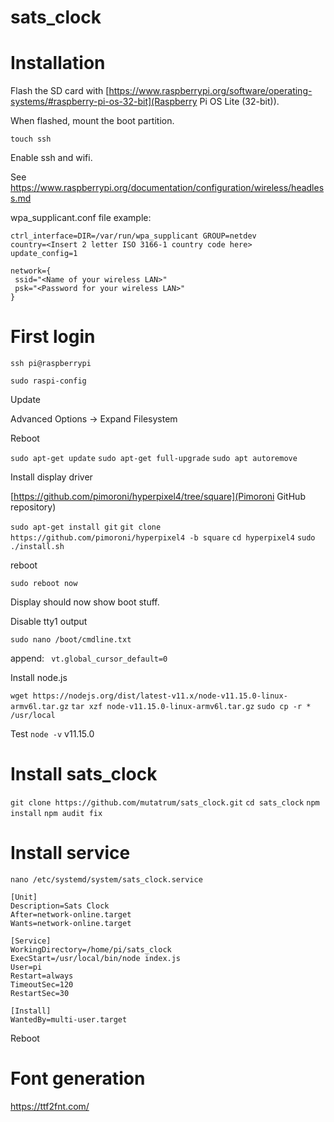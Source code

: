 # sats_clock


# Installation

Flash the SD card with [https://www.raspberrypi.org/software/operating-systems/#raspberry-pi-os-32-bit](Raspberry Pi OS Lite (32-bit)).

When flashed, mount the boot partition.

`touch ssh`

Enable ssh and wifi.

See https://www.raspberrypi.org/documentation/configuration/wireless/headless.md

wpa_supplicant.conf file example:

```
ctrl_interface=DIR=/var/run/wpa_supplicant GROUP=netdev
country=<Insert 2 letter ISO 3166-1 country code here>
update_config=1

network={
 ssid="<Name of your wireless LAN>"
 psk="<Password for your wireless LAN>"
}
```

# First login

`ssh pi@raspberrypi`

`sudo raspi-config`

Update

Advanced Options -> Expand Filesystem

Reboot

`sudo apt-get update`
`sudo apt-get full-upgrade`
`sudo apt autoremove`

Install display driver

[https://github.com/pimoroni/hyperpixel4/tree/square](Pimoroni GitHub repository)

`sudo apt-get install git`
`git clone https://github.com/pimoroni/hyperpixel4 -b square`
`cd hyperpixel4`
`sudo ./install.sh`

reboot

`sudo reboot now`

Display should now show boot stuff.

Disable tty1 output

`sudo nano /boot/cmdline.txt`

append: ` vt.global_cursor_default=0`

Install node.js

`wget https://nodejs.org/dist/latest-v11.x/node-v11.15.0-linux-armv6l.tar.gz`
`tar xzf node-v11.15.0-linux-armv6l.tar.gz`
`sudo cp -r * /usr/local`

Test
`node -v`
v11.15.0

# Install sats_clock

`git clone https://github.com/mutatrum/sats_clock.git`
`cd sats_clock`
`npm install`
`npm audit fix`

# Install service

`nano /etc/systemd/system/sats_clock.service`

```
[Unit]
Description=Sats Clock
After=network-online.target
Wants=network-online.target

[Service]
WorkingDirectory=/home/pi/sats_clock
ExecStart=/usr/local/bin/node index.js
User=pi
Restart=always
TimeoutSec=120
RestartSec=30

[Install]
WantedBy=multi-user.target
```

Reboot

# Font generation

https://ttf2fnt.com/